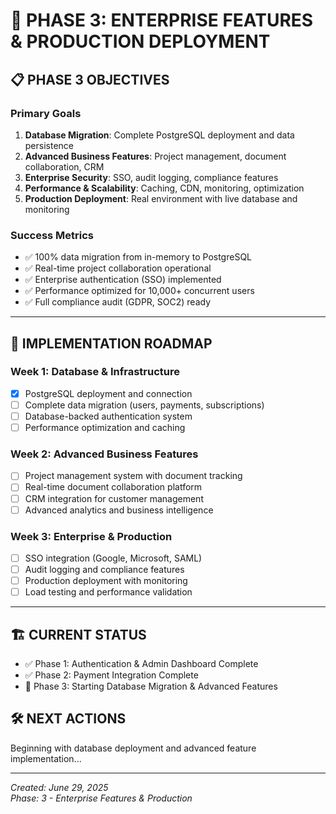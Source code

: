# 🚀 PHASE 3: ENTERPRISE FEATURES & PRODUCTION DEPLOYMENT

## 📋 PHASE 3 OBJECTIVES

### Primary Goals
1. **Database Migration**: Complete PostgreSQL deployment and data persistence
2. **Advanced Business Features**: Project management, document collaboration, CRM
3. **Enterprise Security**: SSO, audit logging, compliance features
4. **Performance & Scalability**: Caching, CDN, monitoring, optimization
5. **Production Deployment**: Real environment with live database and monitoring

### Success Metrics
- ✅ 100% data migration from in-memory to PostgreSQL
- ✅ Real-time project collaboration operational
- ✅ Enterprise authentication (SSO) implemented
- ✅ Performance optimized for 10,000+ concurrent users
- ✅ Full compliance audit (GDPR, SOC2) ready

---

## 🎯 IMPLEMENTATION ROADMAP

### Week 1: Database & Infrastructure
- [x] PostgreSQL deployment and connection
- [ ] Complete data migration (users, payments, subscriptions)
- [ ] Database-backed authentication system
- [ ] Performance optimization and caching

### Week 2: Advanced Business Features
- [ ] Project management system with document tracking
- [ ] Real-time document collaboration platform
- [ ] CRM integration for customer management
- [ ] Advanced analytics and business intelligence

### Week 3: Enterprise & Production
- [ ] SSO integration (Google, Microsoft, SAML)
- [ ] Audit logging and compliance features
- [ ] Production deployment with monitoring
- [ ] Load testing and performance validation

---

## 🏗️ CURRENT STATUS
- ✅ Phase 1: Authentication & Admin Dashboard Complete
- ✅ Phase 2: Payment Integration Complete
- 🔄 Phase 3: Starting Database Migration & Advanced Features

## 🛠️ NEXT ACTIONS
Beginning with database deployment and advanced feature implementation...

---

*Created: June 29, 2025*  
*Phase: 3 - Enterprise Features & Production*
